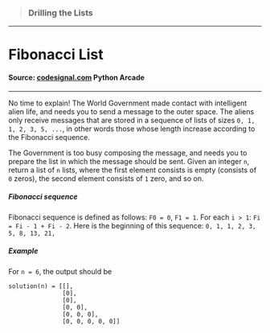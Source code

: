 > ### Drilling the Lists

---

# Fibonacci List

#### Source: [codesignal.com](https://codesignal.com/) Python Arcade

---

No time to explain! The World Government made contact with intelligent alien life, and needs you to send a message to the outer space. The aliens only receive messages that are stored in a sequence of lists of sizes `0, 1, 1, 2, 3, 5, ...`, in other words those whose length increase according to the Fibonacci sequence.

The Government is too busy composing the message, and needs you to prepare the list in which the message should be sent. Given an integer `n`, return a list of `n` lists, where the first element consists is empty (consists of `0` zeros), the second element consists of `1` zero, and so on.

##### Fibonacci sequence

Fibonacci sequence is defined as follows:
`F0 = 0`, `F1 = 1`. For each `i > 1`: `Fi = Fi - 1 + Fi - 2`.
Here is the beginning of this sequence: `0, 1, 1, 2, 3, 5, 8, 13, 21,`

##### Example

For `n = 6`, the output should be

```
solution(n) = [[],
               [0],
               [0],
               [0, 0],
               [0, 0, 0],
               [0, 0, 0, 0, 0]]
```
